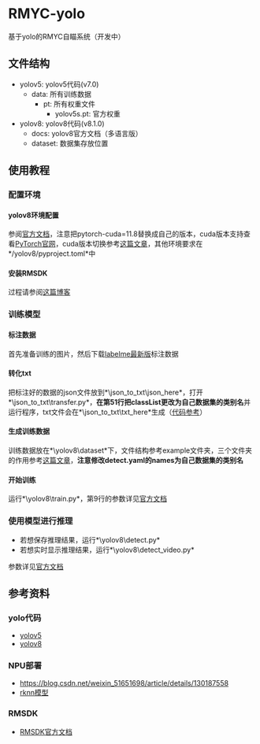 # RMYC-yolo

基于yolo的RMYC自瞄系统（开发中）

## 文件结构

- yolov5: yolov5代码(v7.0)
  - data: 所有训练数据
    - pt: 所有权重文件
      - yolov5s.pt: 官方权重
- yolov8: yolov8代码(v8.1.0)
  - docs: yolov8官方文档（多语言版）
  - dataset: 数据集存放位置

## 使用教程

### 配置环境

#### yolov8环境配置

参阅[官方文档](https://docs.ultralytics.com/zh/quickstart/#__tabbed_1_2)，注意把pytorch-cuda=11.8替换成自己的版本，cuda版本支持查看[PyTorch官网](https://pytorch.org/get-started/previous-versions/)，cuda版本切换参考[这篇文章](https://blog.csdn.net/qq_50677040/article/details/132131346)，其他环境要求在*/yolov8/pyproject.toml*中

#### 安装RMSDK

过程请参阅[这篇博客](https://blog.csdn.net/C___programmer/article/details/135486406?spm=1001.2014.3001.5502)

### 训练模型

#### 标注数据

首先准备训练的图片，然后下载[labelme最新版](https://github.com/labelmeai/labelme/releases/latest)标注数据

#### 转化txt

把标注好的数据的json文件放到*\json_to_txt\json_here*，打开*\json_to_txt\transfer.py*，**在第51行把classList更改为自己数据集的类别名**并运行程序，txt文件会在*\json_to_txt\txt_here*生成（[代码参考](https://blog.csdn.net/m0_63330473/article/details/135079898)）

#### 生成训练数据

训练数据放在*\yolov8\dataset*下，文件结构参考example文件夹，三个文件夹的作用参考[这篇文章](https://blog.csdn.net/kupepoem/article/details/101055179)，**注意修改detect.yaml的names为自己数据集的类别名**

#### 开始训练

运行*\yolov8\train.py*，第9行的参数详见[官方文档](https://docs.ultralytics.com/zh/modes/train/#_4)

### 使用模型进行推理

- 若想保存推理结果，运行*\yolov8\detect.py*
- 若想实时显示推理结果，运行*\yolov8\detect_video.py*

参数详见[官方文档](https://docs.ultralytics.com/zh/modes/predict/#_4)

## 参考资料

### yolo代码

- [yolov5](https://github.com/ultralytics/yolov5)
- [yolov8](https://github.com/ultralytics/ultralytics)

### NPU部署

- https://blog.csdn.net/weixin_51651698/article/details/130187558
- [rknn模型](https://github.com/airockchip/yolov5/blob/master/README_rkopt_manual.md)

### RMSDK

- [RMSDK官方文档](https://robomaster-dev.readthedocs.io/zh-cn/latest/python_sdk/installs.html)